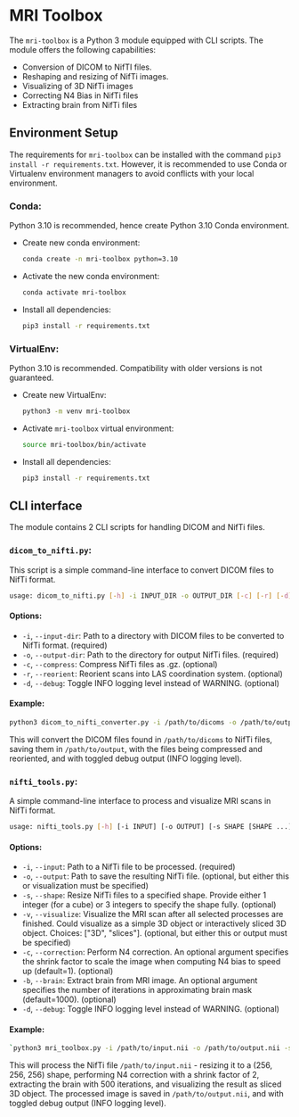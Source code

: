 #  MRI Toolbox

The `mri-toolbox` is a Python 3 module equipped with CLI scripts. The module offers the following capabilities:
 - Conversion of DICOM to NifTI files.
 - Reshaping and resizing of NifTi images.
 - Visualizing of 3D NifTi images
 - Correcting N4 Bias in NifTi files
 - Extracting brain from NifTi files


## Environment Setup
The requirements for `mri-toolbox` can be installed with the command `pip3 install -r requirements.txt`. However, it is recommended to use Conda or Virtualenv environment managers to avoid conflicts with your local environment.
### Conda:
Python 3.10 is recommended, hence create Python 3.10 Conda environment.
- Create new conda environment:

    ```bash
    conda create -n mri-toolbox python=3.10
    ```

- Activate the new conda environment:

    ```bash
    conda activate mri-toolbox
    ```

- Install all dependencies:

    ```bash
    pip3 install -r requirements.txt
    ```

### VirtualEnv:
Python 3.10 is recommended. Compatibility with older versions is not guaranteed.
- Create new VirtualEnv:

    ```bash
    python3 -m venv mri-toolbox
    ```

- Activate `mri-toolbox` virtual environment:

    ```bash
    source mri-toolbox/bin/activate
    ```

- Install all dependencies:

    ```bash
    pip3 install -r requirements.txt
    ```

## CLI interface

The module contains 2 CLI scripts for handling DICOM and NifTi files.

### `dicom_to_nifti.py`:
This script is a simple command-line interface to convert DICOM files to NifTi format.

```bash
usage: dicom_to_nifti.py [-h] -i INPUT_DIR -o OUTPUT_DIR [-c] [-r] [-d]
```

#### Options:
 - `-i`, `--input-dir`: Path to a directory with DICOM files to be converted to NifTi format. (required)
 - `-o`, `--output-dir`: Path to the directory for output NifTi files. (required)
 - `-c`, `--compress`: Compress NifTi files as .gz. (optional)
 - `-r`, `--reorient`: Reorient scans into LAS coordination system. (optional)
 - `-d`, `--debug`: Toggle INFO logging level instead of WARNING. (optional)
#### Example:
```bash
python3 dicom_to_nifti_converter.py -i /path/to/dicoms -o /path/to/output -c -r -d
```
This will convert the DICOM files found in `/path/to/dicoms` to NifTi files, saving them in `/path/to/output`, with the files being compressed and reoriented, and with toggled debug output (INFO logging level).

### `nifti_tools.py`:
A simple command-line interface to process and visualize MRI scans in NifTi format.
```bash
usage: nifti_tools.py [-h] [-i INPUT] [-o OUTPUT] [-s SHAPE [SHAPE ...]] [-v {3D,slices}] [-c [CORRECTION]] [-b [BRAIN]] [-d]
```
#### Options:
 - `-i`, `--input`: Path to a NifTi file to be processed. (required)
 - `-o`, `--output`: Path to save the resulting NifTi file. (optional, but either this or visualization must be specified)
 - `-s`, `--shape`: Resize NifTi files to a specified shape. Provide either 1 integer (for a cube) or 3 integers to specify the shape fully. (optional)
 - `-v`, `--visualize`: Visualize the MRI scan after all selected processes are finished. Could visualize as a simple 3D object or interactively sliced 3D object. Choices: ["3D", "slices"]. (optional, but either this or output must be specified)
 - `-c`, `--correction`: Perform N4 correction. An optional argument specifies the shrink factor to scale the image when computing N4 bias to speed up (default=1). (optional)
 - `-b`, `--brain`: Extract brain from MRI image. An optional argument specifies the number of iterations in approximating brain mask (default=1000). (optional)
 - `-d`, `--debug`: Toggle INFO logging level instead of WARNING. (optional)
#### Example:
```bash
`python3 mri_toolbox.py -i /path/to/input.nii -o /path/to/output.nii -s 256 256 256 -v slices -c 2 -b 500 -d
```

This will process the NifTi file `/path/to/input.nii` - resizing it to a (256, 256, 256) shape, performing N4 correction with a shrink factor of 2, extracting the brain with 500 iterations, and visualizing the result as sliced 3D object. The processed image is saved in `/path/to/output.nii`, and with toggled debug output (INFO logging level).